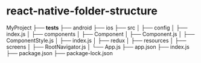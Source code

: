 # react-native-folder-structure

MyProject
├── __tests__
├── android
├── ios
├── src
│   ├── config
│     ├── index.js
│   ├── components
│     ├── Component
│       ├── Component.js
│       ├── ComponentStyle.js
│     ├── index.js
│   ├── redux
│   ├── resources
│   ├── screens
│   ├── RootNavigator.js
│   └── App.js
├── app.json
├── index.js
├── package.json
├── package-lock.json

